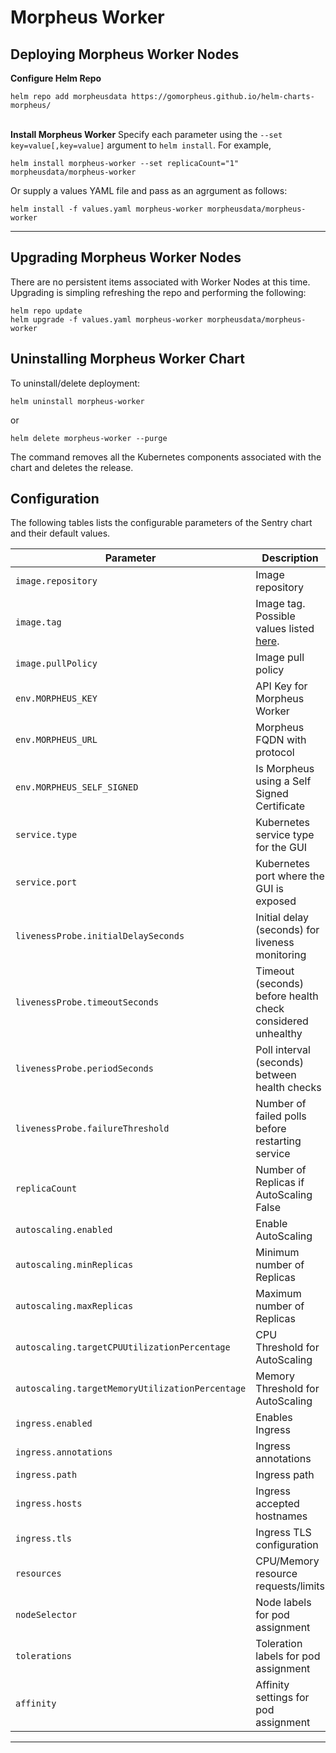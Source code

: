 # Morpheus Worker

## Deploying Morpheus Worker Nodes ##

**Configure Helm Repo**
```console
helm repo add morpheusdata https://gomorpheus.github.io/helm-charts-morpheus/
```
\
**Install Morpheus Worker**
Specify each parameter using the `--set key=value[,key=value]` argument to `helm install`. For example,

```console
helm install morpheus-worker --set replicaCount="1" morpheusdata/morpheus-worker
```
Or supply a values YAML file and pass as an agrgument as follows:
```console
helm install -f values.yaml morpheus-worker morpheusdata/morpheus-worker
```

---
## Upgrading Morpheus Worker Nodes ##

There are no persistent items associated with Worker Nodes at this time.  Upgrading is simpling refreshing the repo and performing the following:

```console
helm repo update
helm upgrade -f values.yaml morpheus-worker morpheusdata/morpheus-worker
```

## Uninstalling Morpheus Worker Chart

To uninstall/delete deployment:
```console
helm uninstall morpheus-worker
```
or
```console
helm delete morpheus-worker --purge
```

The command removes all the Kubernetes components associated with the chart and deletes the release.

## Configuration

The following tables lists the configurable parameters of the Sentry chart and their default values.

| Parameter                                   | Description                                                                                  | Default                                        |
| ------------------------------------------- | -------------------------------------------------------------------------------------------- | ---------------------------------------------- |
| `image.repository`                            | Image repository                                  | `morpheusdata/morpheus-worker`|
| `image.tag`                                   | Image tag. Possible values listed [here](https://hub.docker.com/r/morpheusdata/morpheus-worker/tags). | `5.3.1RC23`|
| `image.pullPolicy`                            | Image pull policy | `IfNotPresent`                |                           |
| `env.MORPHEUS_KEY`                            | API Key for Morpheus Worker                       |                           |
| `env.MORPHEUS_URL`                            | Morpheus FQDN with protocol                       |                           |
| `env.MORPHEUS_SELF_SIGNED`                    | Is Morpheus using a Self Signed Certificate       | `false`                   |
| `service.type`                                | Kubernetes service type for the GUI               | `ClusterIP`               |
| `service.port`                                | Kubernetes port where the GUI is exposed          | `8989`                    |
| `livenessProbe.initialDelaySeconds`           | Initial delay (seconds) for liveness monitoring   | `5`                       |
| `livenessProbe.timeoutSeconds`                | Timeout (seconds) before health check considered unhealthy | `5`              |
| `livenessProbe.periodSeconds`                 | Poll interval (seconds) between health checks     | `10`                      |
| `livenessProbe.failureThreshold`              | Number of failed polls before restarting service  | `3`                       |
| `replicaCount`                                | Number of Replicas if AutoScaling False           | `1`                       |
| `autoscaling.enabled`                         | Enable AutoScaling                                | `false`                   |
| `autoscaling.minReplicas`                     | Minimum number of Replicas                        | `1`                       |
| `autoscaling.maxReplicas`                     | Maximum number of Replicas                        | `100`                     |
| `autoscaling.targetCPUUtilizationPercentage`  | CPU Threshold for AutoScaling                     | `80`                      |
| `autoscaling.targetMemoryUtilizationPercentage`| Memory Threshold for AutoScaling                 |                           |
| `ingress.enabled`                             | Enables Ingress                                   | `false`                   |
| `ingress.annotations`                         | Ingress annotations                               | `{}`                      |
| `ingress.path`                                | Ingress path                                      | `/`                       |
| `ingress.hosts`                               | Ingress accepted hostnames                        | `chart-example.local`     |
| `ingress.tls`                                 | Ingress TLS configuration                         | `[]`                      |
| `resources`                                   | CPU/Memory resource requests/limits               | `{}`                      |
| `nodeSelector`                                | Node labels for pod assignment                    | `{}`                      |
| `tolerations`                                 | Toleration labels for pod assignment              | `[]`                      |
| `affinity`                                    | Affinity settings for pod assignment              | `{}`                      |

---